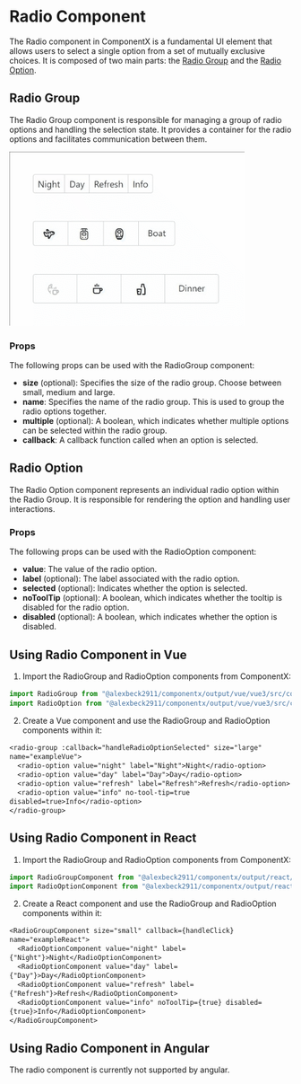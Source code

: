 # Radio Component

The Radio component in ComponentX is a fundamental UI element that allows 
users to select a single option from a set of mutually exclusive choices. 
It is composed of two main parts: the [Radio Group](#radio-group) and the [Radio Option](#radio-option).

## Radio Group

The Radio Group component is responsible for managing a group of 
radio options and handling the selection state. It provides a container 
for the radio options and facilitates communication between them.

<img src="radio.gif" alt="radio component"/>

### Props

The following props can be used with the RadioGroup component:

- **size** (optional): Specifies the size of the radio group. Choose between small, medium and large.
- **name**: Specifies the name of the radio group. This is used to group the radio options together.
- **multiple** (optional): A boolean, which indicates whether multiple options can be selected within the radio group.
- **callback**: A callback function called when an option is selected.

## Radio Option

The Radio Option component represents an individual radio 
option within the Radio Group. It is responsible for rendering 
the option and handling user interactions.

### Props

The following props can be used with the RadioOption component:

- **value**: The value of the radio option.
- **label** (optional): The label associated with the radio option.
- **selected** (optional): Indicates whether the option is selected.
- **noToolTip** (optional): A boolean, which indicates whether the tooltip is disabled for the radio option.
- **disabled** (optional): A boolean, which indicates whether the option is disabled.

## Using Radio Component in Vue

1. Import the RadioGroup and RadioOption components from ComponentX:
```ts
import RadioGroup from "@alexbeck2911/componentx/output/vue/vue3/src/components/radio/radio-group-component.vue";
import RadioOption from "@alexbeck2911/componentx/output/vue/vue3/src/components/radio/radio-option-component.vue";
```
2. Create a Vue component and use the RadioGroup and RadioOption components within it:
```vue
<radio-group :callback="handleRadioOptionSelected" size="large" name="exampleVue">
  <radio-option value="night" label="Night">Night</radio-option>
  <radio-option value="day" label="Day">Day</radio-option>
  <radio-option value="refresh" label="Refresh">Refresh</radio-option>
  <radio-option value="info" no-tool-tip=true disabled=true>Info</radio-option> 
</radio-group>
```

## Using Radio Component in React

1. Import the RadioGroup and RadioOption components from ComponentX:
```ts
import RadioGroupComponent from "@alexbeck2911/componentx/output/react/src/components/radio/radio-group-component.jsx";
import RadioOptionComponent from "@alexbeck2911/componentx/output/react/src/components/radio/radio-option-component.jsx";
```
2. Create a React component and use the RadioGroup and RadioOption components within it:
```tsx
<RadioGroupComponent size="small" callback={handleClick} name="exampleReact">
  <RadioOptionComponent value="night" label={"Night"}>Night</RadioOptionComponent>
  <RadioOptionComponent value="day" label={"Day"}>Day</RadioOptionComponent>
  <RadioOptionComponent value="refresh" label={"Refresh"}>Refresh</RadioOptionComponent>
  <RadioOptionComponent value="info" noToolTip={true} disabled={true}>Info</RadioOptionComponent>
</RadioGroupComponent>
```

## Using Radio Component in Angular

The radio component is currently not supported by angular.